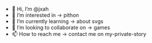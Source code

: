 - 👋 Hi, I’m @jxah
- 👀 I’m interested in -> pithon
- 🌱 I’m currently learning -> about svgs
- 💞️ I’m looking to collaborate on -> games
- 📫 How to reach me ->  contact me on my-private-story

<!---
jxah/jxah is a ✨ special ✨ repository because its `README.md` (this file) appears on your GitHub profile.
You can click the Preview link to take a look at your changes.
--->

